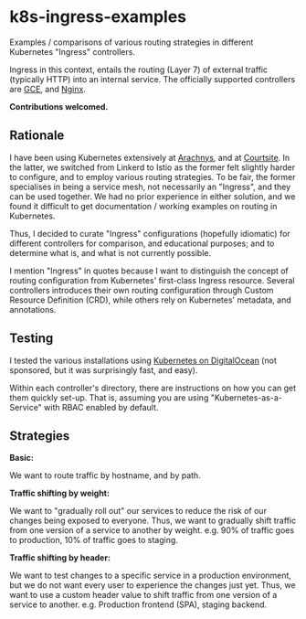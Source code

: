 # k8s-ingress-examples

Examples / comparisons of various routing strategies in different Kubernetes "Ingress" controllers.

Ingress in this context, entails the routing (Layer 7) of external traffic (typically HTTP) into an internal service. The officially supported controllers are [GCE](https://github.com/kubernetes/ingress-gce/blob/master/README.md), and [Nginx](https://github.com/kubernetes/ingress-nginx/blob/master/README.md).

**Contributions welcomed.**

## Rationale

I have been using Kubernetes extensively at [Arachnys](https://www.arachnys.com/), and at [Courtsite](https://www.courtsite.my/). In the latter, we switched from Linkerd to Istio as the former felt slightly harder to configure, and to employ various routing strategies. To be fair, the former specialises in being a service mesh, not necessarily an "Ingress", and they can be used together. We had no prior experience in either solution, and we found it difficult to get documentation / working examples on routing in Kubernetes.

Thus, I decided to curate "Ingress" configurations (hopefully idiomatic) for different controllers for comparison, and educational purposes; and to determine what is, and what is not currently possible.

I mention "Ingress" in quotes because I want to distinguish the concept of routing configuration from Kubernetes' first-class Ingress resource. Several controllers introduces their own routing configuration through Custom Resource Definition (CRD), while others rely on Kubernetes' metadata, and annotations.

## Testing

I tested the various installations using [Kubernetes on DigitalOcean](https://cloud.digitalocean.com/) (not sponsored, but it was surprisingly fast, and easy).

Within each controller's directory, there are instructions on how you can get them quickly set-up. That is, assuming you are using "Kubernetes-as-a-Service" with RBAC enabled by default.

## Strategies

**Basic:**

We want to route traffic by hostname, and by path.

**Traffic shifting by weight:**

We want to "gradually roll out" our services to reduce the risk of our changes being exposed to everyone.
Thus, we want to gradually shift traffic from one version of a service to another by weight. e.g. 90% of traffic goes to production, 10% of traffic goes to staging.

**Traffic shifting by header:**

We want to test changes to a specific service in a production environment, but we do not want every user to experience the changes just yet.
Thus, we want to use a custom header value to shift traffic from one version of a service to another. e.g. Production frontend (SPA), staging backend.
